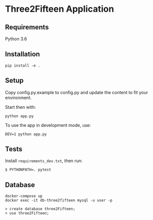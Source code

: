# Three2Fifteen Application

## Requirements

Python 3.6

## Installation

	pip install -e .

## Setup

Copy config.py.example to config.py and update the content to fit your
environment.

Start then with:

	python app.py

To use the app in development mode, use:

	DEV=1 python app.py

## Tests

Install ``requirements_dev.txt``, then run:

    $ PYTHONPATH=. pytest

## Database

	docker-compose up
	docker exec -it db-three2fifteen mysql -u user -p

	> create database three2Fifteen;
	> use three2Fifteen;
